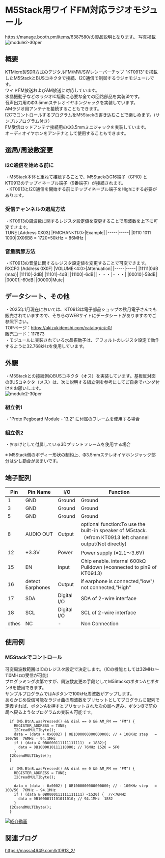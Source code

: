 # M5Stack用ワイドFM対応ラジオモジュール
https://manage.booth.pm/items/6387580/の製品説明となります。 
写真掲載  
![module2-30per](https://github.com/user-attachments/assets/3c74b1cb-6309-4528-93c6-1831bfa8984b)

## 概要  
KTMicro製SDR方式のデジタルFM/MW/SWレシーバーチップ "KT0913"を搭載したM5StackとBUSコネクタで接続、I2C通信で制御するラジオモジュールです。  
ワイドFM放送およびAM放送に対応しています。  
水晶振動子などのラジオIC駆動に必要な全ての回路部品を実装済です。  
音声出力用のΦ3.5mmステレオイヤホンジャックを実装しています。  
AMラジオ用アンテナを接続することもできます。  
I2CでコントロールするプログラムをM5Stackの書き込むことで楽しめます。(サンプルプログラム付き）  
FM受信ロッドアンテナ接続用のΦ3.5mmミニジャックを実装しています。  
オーディオイヤホンをアンテナとして使用することもできます。  

## 選局/周波数変更
### I2C通信を始める前に  
・M5Stack本体と重ねて接続することで、M5StackのG16端子（GPIO) とKT0913のチップイネーブル端子（9番端子）が接続されます。  
・KT0913とI2C通信を開始する前にチップイネーブル端子をHighにする必要があります。  

### 受信チャンネルの選局方法   
・KT0913の周波数に関するレジスタ設定値を変更することで周波数を上下に可変できます。  
TUNE [Address 0X03]
|FMCHAN<11:0>|Example|
|-----|-----|
|0110 1011 1000|0X06B8 = 1720*50kHz = 86MHz |

### 音量調節方法
・KT0913の音量に関するレジスタ設定値を変更することで可変できます。  
RXCFG [Address 0X0F]
|VOLUME<4:0>|Attenuation|
|-----|-----|
|11111|0dB (max)|
|11110|-2dB|
|11101|-4dB|
|11100|-6dB|
|・・・|・・・|
|00010|-58dB|
|00001|-60dB|
|00000|Mute|

## データシート、その他
・2025年1月現在においては、KT0913は電子部品ショップの秋月電子さんでも販売されていますので、そちらのWEBサイトにデータシートがありますのでご参照下さい。  
TOPページ：https://akizukidenshi.com/catalog/c/c0/  
販売コード：117873  
・モジュールに実装されている水晶振動子は、デフォルトのレジスタ設定で動作するように32.768kHzを使用しています。

## 外観
・M5Stackとの接続側のBUSコネクタ（オス）を実装しています。基板反対面のBUSコネクタ（メス）は、次に説明する組立例を参考にしてご自身でハンダ付けをお願いします。  
![module2-30per](https://github.com/user-attachments/assets/3c74b1cb-6309-4528-93c6-1831bfa8984b)

### 組立例1  
・"Proto Pegboard Module - 13.2" に付属のフレームを使用する場合  


### 組立例2  
・おまけとして付属している3Dプリントフレームを使用する場合  




※ M5Stack側のボディー形状の制約上、Φ3.5mmステレオイヤホンジャック部分は少し勘合があまいです。

## 端子配列
|Pin|Pin Name|I/O|Function|
|-----|-----|-----|-----|
|1|GND|Ground|Ground|
|3|GND|Ground|Ground|
|5|GND|Ground|Ground|
|8|AUDIO OUT|Output|optional function:To use the built-in speaker of M5stack. （※from KT0913 left channel output(Not directly)|
|12|+3.3V|Power|Power supply (※2.1～3.6V)|
|15|EN|Input|Chip enable. internal 600kΩ Pulldown (※connected to pin9 of KT0913)|
|16|detect Earphones|Output|if earphone is connected,"low"/ not connected,"High"|
|17|SDA|Digital I/O|SDA of 2-wire interface|
|18|SCL|Digital I/O|SCL of 2-wire interface|
|othes|NC|-|Non Connection|


## 使用例

### M5Stackでコントロール

可変周波数範囲はICのレジスタ設定で決定します。（ICの機能としては32MHz～110MHzの受信が可能）  
プログラミング次第ですが、周波数変更の手段としてM5StackのボタンAとボタンBを使用できます。  
サンプルプログラムではAボタンで100kHz周波数がアップします。  
あらかじめ受信可能なラジオ曲の周波数をプリセットとしてプログラムに配列で定義すれば、ボタンAを押すとプリセットされた次の局へ進み、ボタンBで前の局へ戻るようなプログラムの実装も可能です。
```
  if (M5.BtnA.wasPressed() && dial == 0 && AM_FM == "FM") {
    REGISTER_ADDRESS = TUNE;
    I2CreadMULTIbyte();
    data = (data + 0x0002) | 0B1000000000000000; // + 100KHz step   = 100/50  76MHz - 94.1MHz
    if ( (data & 0B0000111111111111)  > 1882){
      data = 0B1000010111110000; // 76MHz 1520 = 5F0
    }
  I2CsendMULTIbyte();
  }

  if (M5.BtnB.wasPressed() && dial == 0 && AM_FM == "FM") {
    REGISTER_ADDRESS = TUNE;
    I2CreadMULTIbyte();

    data = (data - 0x0002) | 0B1000000000000000; // - 100KHz step   = 100/50  76MHz - 94.1MHz
    if ( (data & 0B0000111111111111) <1520) {  //<76MHz
      data = 0B1000011101011010; // 94.1MHz  1882
    }
  I2CsendMULTIbyte();
  }
```

[![紹介動画]()](https://youtu.be/vZIJL4G87UQ)

## 関連ブログ
https://massa4649.com/kt0913_2/  

